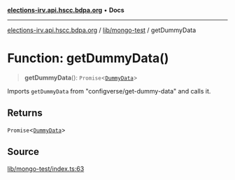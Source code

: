 [**elections-irv.api.hscc.bdpa.org**](../../../README.md) • **Docs**

***

[elections-irv.api.hscc.bdpa.org](../../../README.md) / [lib/mongo-test](../README.md) / getDummyData

# Function: getDummyData()

> **getDummyData**(): `Promise`\<[`DummyData`](../type-aliases/DummyData.md)\>

Imports `getDummyData` from "configverse/get-dummy-data" and calls it.

## Returns

`Promise`\<[`DummyData`](../type-aliases/DummyData.md)\>

## Source

[lib/mongo-test/index.ts:63](https://github.com/Xunnamius/elections_irv.api.hscc.bdpa.org/blob/c917ea60595d63d322e4038beb12d08f7d64cdd2/lib/mongo-test/index.ts#L63)
